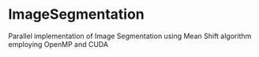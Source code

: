 # ImageSegmentation
 Parallel implementation of Image Segmentation using Mean Shift algorithm employing OpenMP and CUDA
